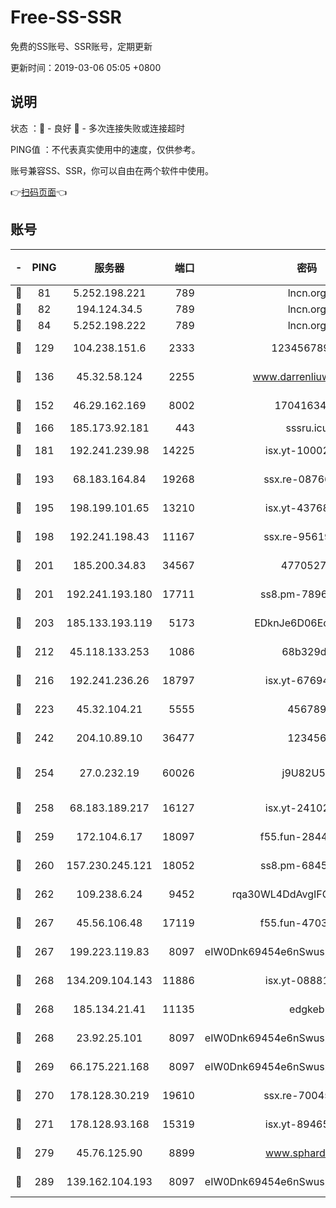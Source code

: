 # Free-SS-SSR

免费的SS账号、SSR账号，定期更新

更新时间：2019-03-06 05:05 +0800

## 说明

状态     ：🙂 - 良好 🙁 - 多次连接失败或连接超时

PING值   ：不代表真实使用中的速度，仅供参考。

账号兼容SS、SSR，你可以自由在两个软件中使用。

👉[扫码页面](https://liesauer.github.io/free-ss-ssr.github.io/)👈

## 账号

|-|PING|服务器|端口|密码|加密方式|区域|
|:----:|:----:|:-----:|-----:|:----:|:----:|:----:|
|🙂|81|5.252.198.221|789|lncn.org|rc4|JP|
|🙂|82|194.124.34.5|789|lncn.org|rc4|JP|
|🙂|84|5.252.198.222|789|lncn.org|rc4|JP|
|🙂|129|104.238.151.6|2333|12345678900|aes-256-cfb|JP|
|🙂|136|45.32.58.124|2255|www.darrenliuwei.com|aes-256-cfb|JP|
|🙂|152|46.29.162.169|8002|1704163453|aes-256-cfb|RU|
|🙂|166|185.173.92.181|443|sssru.icu|rc4-md5|RU|
|🙂|181|192.241.239.98|14225|isx.yt-10002331|aes-256-cfb|US|
|🙂|193|68.183.164.84|19268|ssx.re-08766670|aes-256-cfb|US|
|🙂|195|198.199.101.65|13210|isx.yt-43768936|aes-256-cfb|US|
|🙂|198|192.241.198.43|11167|ssx.re-95619566|aes-256-cfb|US|
|🙂|201|185.200.34.83|34567|47705279|aes-256-cfb|US|
|🙂|201|192.241.193.180|17711|ss8.pm-78965598|aes-256-cfb|US|
|🙂|203|185.133.193.119|5173|EDknJe6D06EoWDaw|aes-256-cfb|US|
|🙂|212|45.118.133.253|1086|68b329da|aes-256-cfb|SG|
|🙂|216|192.241.236.26|18797|isx.yt-67694274|aes-256-cfb|US|
|🙂|223|45.32.104.21|5555|456789|aes-256-cfb|SG|
|🙂|242|204.10.89.10|36477|123456|aes-256-cfb|US|
|🙂|254|27.0.232.19|60026|j9U82U53|xchacha20-ietf-poly1305|HK|
|🙂|258|68.183.189.217|16127|isx.yt-24102866|aes-256-cfb|SG|
|🙂|259|172.104.6.17|18097|f55.fun-28441819|aes-256-cfb|US|
|🙂|260|157.230.245.121|18052|ss8.pm-68457462|aes-256-cfb|SG|
|🙂|262|109.238.6.24|9452|rqa30WL4DdAvgIFG6Fs3znzTa|aes-256-cfb|FR|
|🙂|267|45.56.106.48|17119|f55.fun-47038034|aes-256-cfb|US|
|🙂|267|199.223.119.83|8097|eIW0Dnk69454e6nSwuspv9DmS201tQ0D|aes-256-cfb|US|
|🙂|268|134.209.104.143|11886|isx.yt-08881056|aes-256-cfb|SG|
|🙂|268|185.134.21.41|11135|edgkeb|aes-256-cfb|GB|
|🙂|268|23.92.25.101|8097|eIW0Dnk69454e6nSwuspv9DmS201tQ0D|aes-256-cfb|US|
|🙂|269|66.175.221.168|8097|eIW0Dnk69454e6nSwuspv9DmS201tQ0D|aes-256-cfb|US|
|🙂|270|178.128.30.219|19610|ssx.re-70045890|aes-256-cfb|SG|
|🙂|271|178.128.93.168|15319|isx.yt-89465296|aes-256-cfb|SG|
|🙂|279|45.76.125.90|8899|www.sphard.com|aes-256-cfb|JP|
|🙂|289|139.162.104.193|8097|eIW0Dnk69454e6nSwuspv9DmS201tQ0D|aes-256-cfb|JP|
